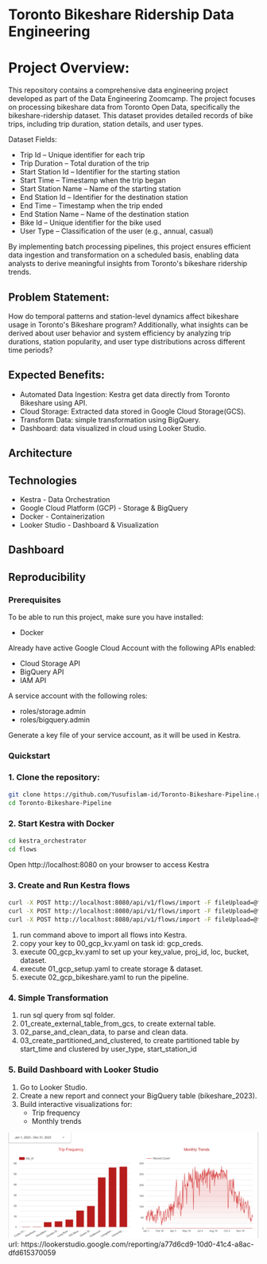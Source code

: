 # Toronto Bikeshare Ridership Data Engineering

# Project Overview:

This repository contains a comprehensive data engineering project developed as part of the Data Engineering Zoomcamp. The project focuses on processing bikeshare data from Toronto Open Data, specifically the bikeshare-ridership dataset. This dataset provides detailed records of bike trips, including trip duration, station details, and user types.

Dataset Fields:

- Trip Id – Unique identifier for each trip
- Trip Duration – Total duration of the trip
- Start Station Id – Identifier for the starting station
- Start Time – Timestamp when the trip began
- Start Station Name – Name of the starting station
- End Station Id – Identifier for the destination station
- End Time – Timestamp when the trip ended
- End Station Name – Name of the destination station
- Bike Id – Unique identifier for the bike used
- User Type – Classification of the user (e.g., annual, casual)

By implementing batch processing pipelines, this project ensures efficient data ingestion and transformation on a scheduled basis, enabling data analysts to derive meaningful insights from Toronto's bikeshare ridership trends.

## Problem Statement:

How do temporal patterns and station-level dynamics affect bikeshare usage in Toronto's Bikeshare program? Additionally, what insights can be derived about user behavior and system efficiency by analyzing trip durations, station popularity, and user type distributions across different time periods?

## Expected Benefits:

- Automated Data Ingestion: Kestra get data directly from Toronto Bikeshare using API.
- Cloud Storage: Extracted data stored in Google Cloud Storage(GCS).
- Transform Data: simple transformation using BigQuery.
- Dashboard: data visualized in cloud using Looker Studio.

## Architecture

## Technologies

- Kestra - Data Orchestration
- Google Cloud Platform (GCP) - Storage & BigQuery
- Docker - Containerization
- Looker Studio - Dashboard & Visualization

## Dashboard

## Reproducibility

### Prerequisites

To be able to run this project, make sure you have installed:

- Docker

Already have active Google Cloud Account with the following APIs enabled:

- Cloud Storage API
- BigQuery API
- IAM API

A service account with the following roles:

- roles/storage.admin
- roles/bigquery.admin

Generate a key file of your service account, as it will be used in Kestra.

### Quickstart

### 1. Clone the repository:

```bash
git clone https://github.com/Yusufislam-id/Toronto-Bikeshare-Pipeline.git
cd Toronto-Bikeshare-Pipeline
```

### 2. Start Kestra with Docker

```bash
cd kestra_orchestrator
cd flows
```

Open http://localhost:8080 on your browser to access Kestra

### 3. Create and Run Kestra flows

```bash
curl -X POST http://localhost:8080/api/v1/flows/import -F fileUpload=@flows/00_gcp_kv.yaml
curl -X POST http://localhost:8080/api/v1/flows/import -F fileUpload=@flows/01_gcp_setup.yaml
curl -X POST http://localhost:8080/api/v1/flows/import -F fileUpload=@flows/02_gcp_bikeshare.yaml
```

1. run command above to import all flows into Kestra.
2. copy your key to 00_gcp_kv.yaml on task id: gcp_creds.
3. execute 00_gcp_kv.yaml to set up your key_value, proj_id, loc, bucket, dataset.
4. execute 01_gcp_setup.yaml to create storage & dataset.
5. execute 02_gcp_bikeshare.yaml to run the pipeline.

### 4. Simple Transformation

1. run sql query from sql folder.
2. 01_create_external_table_from_gcs, to create external table.
3. 02_parse_and_clean_data, to parse and clean data.
4. 03_create_partitioned_and_clustered, to create partitioned table by start_time and clustered by user_type, start_station_id

### 5. Build Dashboard with Looker Studio

1. Go to Looker Studio.
2. Create a new report and connect your BigQuery table (bikeshare_2023).
3. Build interactive visualizations for:
   - Trip frequency
   - Monthly trends

<img src="dashboard/data_viz.png">
url: https://lookerstudio.google.com/reporting/a77d6cd9-10d0-41c4-a8ac-dfd615370059
